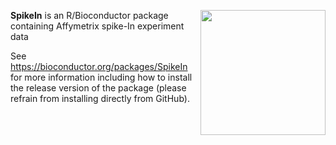 [<img src="https://www.bioconductor.org/images/logo/jpg/bioconductor_logo_rgb.jpg" width="200" align="right"/>](https://bioconductor.org/)

**SpikeIn** is an R/Bioconductor package containing Affymetrix spike-In experiment data

See https://bioconductor.org/packages/SpikeIn for more information including how to install the release version of the package (please refrain from installing directly from GitHub).

